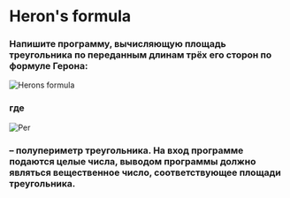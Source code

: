 # Heron's formula

### Напишите программу, вычисляющую площадь треугольника по переданным длинам трёх его сторон по формуле Герона:
![Herons formula](https://user-images.githubusercontent.com/101666279/233312813-a129f82f-908d-4315-8769-39248239fdc1.png)
### где
 ![Per](https://user-images.githubusercontent.com/101666279/233312931-f46bbadb-9317-49b7-b212-2bfd57d1b6f6.png)
### – полупериметр треугольника. На вход программе подаются целые числа, выводом программы должно являться вещественное число, соответствующее площади треугольника.
